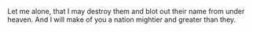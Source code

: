 Let me alone, that I may destroy them and blot out their name from under heaven. And I will make of you a nation mightier and greater than they.
